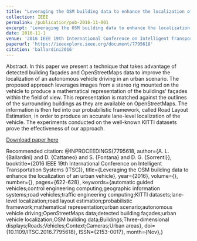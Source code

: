 ```yaml
---
title: "Leveraging the OSM building data to enhance the localization of an urban vehicle"
collection: IEEE
permalink: /publication/pub-2016-11-001
excerpt: 'Leveraging the OSM building data to enhance the localization of an urban vehicle'
date: 2016-11-1
venue: '2016 IEEE 19th International Conference on Intelligent Transportation Systems (ITSC)'
paperurl: 'https://ieeexplore.ieee.org/document/7795618'
citation: 'ballardini2016'
---
```

Abstract. In this paper we present a technique that takes advantage of detected building façades and OpenStreetMaps data to improve the localization of an autonomous vehicle driving in an urban scenario. The proposed approach leverages images from a stereo rig mounted on the vehicle to produce a mathematical representation of the buildings' façades within the field of view. This representation is matched against the outlines of the surrounding buildings as they are available on OpenStreetMaps. The information is then fed into our probabilistic framework, called Road Layout Estimation, in order to produce an accurate lane-level localization of the vehicle. The experiments conducted on the well-known KITTI datasets prove the effectiveness of our approach.

[Download paper here](https://ieeexplore.ieee.org/document/7795618)

Recommended citation: @INPROCEEDINGS{7795618,
author={A. L. {Ballardini} and D. {Cattaneo} and S. {Fontana} and D. G. {Sorrenti}},
booktitle={2016 IEEE 19th International Conference on Intelligent Transportation Systems (ITSC)},
title={Leveraging the OSM building data to enhance the localization of an urban vehicle},
year={2016},
volume={},
number={},
pages={622-628},
keywords={automatic guided vehicles;control engineering computing;geographic information systems;road vehicles;traffic engineering computing;KITTI datasets;lane-level localization;road layout estimation;probabilistic framework;mathematical representation;urban scenario;autonomous vehicle driving;OpenStreetMaps data;detected building façades;urban vehicle localization;OSM building data;Buildings;Three-dimensional displays;Roads;Vehicles;Context;Cameras;Urban areas},
doi={10.1109/ITSC.2016.7795618},
ISSN={2153-0017},
month={Nov},}
